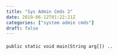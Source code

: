 ```yaml
---
title: "Sys Admin Cmds 2"
date: 2019-06-12T01:22:21Z
categories: ["system admin cmds"]
draft: false
---
```


#### 
``` 
public static void main(String arg[]) ..
```